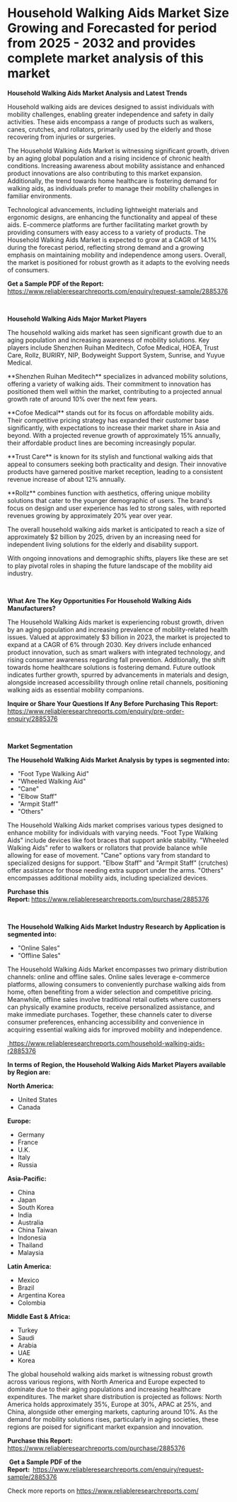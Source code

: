 <p><h1>Household Walking Aids Market Size Growing and Forecasted for period from 2025 - 2032 and provides complete market analysis of this market</h1></p><p><strong>Household Walking Aids Market Analysis and Latest Trends</strong></p>
<p><p>Household walking aids are devices designed to assist individuals with mobility challenges, enabling greater independence and safety in daily activities. These aids encompass a range of products such as walkers, canes, crutches, and rollators, primarily used by the elderly and those recovering from injuries or surgeries. </p><p>The Household Walking Aids Market is witnessing significant growth, driven by an aging global population and a rising incidence of chronic health conditions. Increasing awareness about mobility assistance and enhanced product innovations are also contributing to this market expansion. Additionally, the trend towards home healthcare is fostering demand for walking aids, as individuals prefer to manage their mobility challenges in familiar environments.</p><p>Technological advancements, including lightweight materials and ergonomic designs, are enhancing the functionality and appeal of these aids. E-commerce platforms are further facilitating market growth by providing consumers with easy access to a variety of products. The Household Walking Aids Market is expected to grow at a CAGR of 14.1% during the forecast period, reflecting strong demand and a growing emphasis on maintaining mobility and independence among users. Overall, the market is positioned for robust growth as it adapts to the evolving needs of consumers.</p></p>
<p><strong>Get a Sample PDF of the Report:&nbsp;</strong> <a href="https://www.reliableresearchreports.com/enquiry/request-sample/2885376?utm_campaign=2981&utm_medium=2&utm_source=Github&utm_content=ia&utm_term=13032025&utm_id=household-walking-aids">https://www.reliableresearchreports.com/enquiry/request-sample/2885376</a></p>
<p>&nbsp;</p>
<p><strong>Household Walking Aids Major Market Players</strong></p>
<p><p>The household walking aids market has seen significant growth due to an aging population and increasing awareness of mobility solutions. Key players include Shenzhen Ruihan Meditech, Cofoe Medical, HOEA, Trust Care, Rollz, BURIRY, NIP, Bodyweight Support System, Sunrise, and Yuyue Medical.</p><p>**Shenzhen Ruihan Meditech** specializes in advanced mobility solutions, offering a variety of walking aids. Their commitment to innovation has positioned them well within the market, contributing to a projected annual growth rate of around 10% over the next few years. </p><p>**Cofoe Medical** stands out for its focus on affordable mobility aids. Their competitive pricing strategy has expanded their customer base significantly, with expectations to increase their market share in Asia and beyond. With a projected revenue growth of approximately 15% annually, their affordable product lines are becoming increasingly popular.</p><p>**Trust Care** is known for its stylish and functional walking aids that appeal to consumers seeking both practicality and design. Their innovative products have garnered positive market reception, leading to a consistent revenue increase of about 12% annually. </p><p>**Rollz** combines function with aesthetics, offering unique mobility solutions that cater to the younger demographic of users. The brand's focus on design and user experience has led to strong sales, with reported revenues growing by approximately 20% year over year.</p><p>The overall household walking aids market is anticipated to reach a size of approximately $2 billion by 2025, driven by an increasing need for independent living solutions for the elderly and disability support. </p><p>With ongoing innovations and demographic shifts, players like these are set to play pivotal roles in shaping the future landscape of the mobility aid industry.</p></p>
<p>&nbsp;</p>
<p><strong>What Are The Key Opportunities For Household Walking Aids Manufacturers?</strong></p>
<p><p>The Household Walking Aids market is experiencing robust growth, driven by an aging population and increasing prevalence of mobility-related health issues. Valued at approximately $3 billion in 2023, the market is projected to expand at a CAGR of 6% through 2030. Key drivers include enhanced product innovation, such as smart walkers with integrated technology, and rising consumer awareness regarding fall prevention. Additionally, the shift towards home healthcare solutions is fostering demand. Future outlook indicates further growth, spurred by advancements in materials and design, alongside increased accessibility through online retail channels, positioning walking aids as essential mobility companions.</p></p>
<p><strong>Inquire or Share Your Questions If Any Before Purchasing This Report:</strong> <a href="https://www.reliableresearchreports.com/enquiry/pre-order-enquiry/2885376?utm_campaign=2981&utm_medium=2&utm_source=Github&utm_content=ia&utm_term=13032025&utm_id=household-walking-aids">https://www.reliableresearchreports.com/enquiry/pre-order-enquiry/2885376</a></p>
<p>&nbsp;</p>
<p><strong>Market Segmentation</strong></p>
<p><strong>The Household Walking Aids Market Analysis by types is segmented into:</strong></p>
<p><ul><li>"Foot Type Walking Aid"</li><li>"Wheeled Walking Aid"</li><li>"Cane"</li><li>"Elbow Staff"</li><li>"Armpit Staff"</li><li>"Others"</li></ul></p>
<p><p>The Household Walking Aids market comprises various types designed to enhance mobility for individuals with varying needs. "Foot Type Walking Aids" include devices like foot braces that support ankle stability. "Wheeled Walking Aids" refer to walkers or rollators that provide balance while allowing for ease of movement. "Cane" options vary from standard to specialized designs for support. "Elbow Staff" and "Armpit Staff" (crutches) offer assistance for those needing extra support under the arms. "Others" encompasses additional mobility aids, including specialized devices.</p></p>
<p><strong>Purchase this Report:&nbsp;</strong><a href="https://www.reliableresearchreports.com/purchase/2885376?utm_campaign=2981&utm_medium=2&utm_source=Github&utm_content=ia&utm_term=13032025&utm_id=household-walking-aids">https://www.reliableresearchreports.com/purchase/2885376</a></p>
<p>&nbsp;</p>
<p><strong>The Household Walking Aids Market Industry Research by Application is segmented into:</strong></p>
<p><ul><li>"Online Sales"</li><li>"Offline Sales"</li></ul></p>
<p><p>The Household Walking Aids Market encompasses two primary distribution channels: online and offline sales. Online sales leverage e-commerce platforms, allowing consumers to conveniently purchase walking aids from home, often benefiting from a wider selection and competitive pricing. Meanwhile, offline sales involve traditional retail outlets where customers can physically examine products, receive personalized assistance, and make immediate purchases. Together, these channels cater to diverse consumer preferences, enhancing accessibility and convenience in acquiring essential walking aids for improved mobility and independence.</p></p>
<p><a href="https://www.reliableresearchreports.com/household-walking-aids-r2885376?utm_campaign=2981&utm_medium=2&utm_source=Github&utm_content=ia&utm_term=13032025&utm_id=household-walking-aids">&nbsp;https://www.reliableresearchreports.com/household-walking-aids-r2885376</a></p>
<p><strong>In terms of Region, the Household Walking Aids Market Players available by Region are:</strong></p>
<p>
    <p> <strong> North America: </strong>
        <ul>
            <li>United States</li>
            <li>Canada</li>
        </ul>
        </p> 
    <p> <strong> Europe: </strong>
        <ul>
            <li>Germany</li>
            <li>France</li>
            <li>U.K.</li>
            <li>Italy</li>
            <li>Russia</li>
        </ul>
        </p> 
    <p> <strong> Asia-Pacific: </strong>
        <ul>
            <li>China</li>
            <li>Japan</li>
            <li>South Korea</li>
            <li>India</li>
            <li>Australia</li>
            <li>China Taiwan</li>
            <li>Indonesia</li>
            <li>Thailand</li>
            <li>Malaysia</li>
        </ul>
        </p> 
    <p> <strong> Latin America: </strong>
        <ul>
            <li>Mexico</li>
            <li>Brazil</li>
            <li>Argentina Korea</li>
            <li>Colombia</li>
        </ul>
        </p> 
    <p> <strong> Middle East & Africa: </strong>
        <ul>
            <li>Turkey</li>
            <li>Saudi</li>
            <li>Arabia</li>
            <li>UAE</li>
            <li>Korea</li>
        </ul>
    </p>
    </p>
<p><p>The global household walking aids market is witnessing robust growth across various regions, with North America and Europe expected to dominate due to their aging populations and increasing healthcare expenditures. The market share distribution is projected as follows: North America holds approximately 35%, Europe at 30%, APAC at 25%, and China, alongside other emerging markets, capturing around 10%. As the demand for mobility solutions rises, particularly in aging societies, these regions are poised for significant market expansion and innovation.</p></p>
<p><strong>Purchase this Report: </strong><a href="https://www.reliableresearchreports.com/purchase/2885376?utm_campaign=2981&utm_medium=2&utm_source=Github&utm_content=ia&utm_term=13032025&utm_id=household-walking-aids">https://www.reliableresearchreports.com/purchase/2885376</a></p>
<p>&nbsp;<strong>Get a Sample PDF of the Report:&nbsp;&nbsp;</strong><a href="https://www.reliableresearchreports.com/enquiry/request-sample/2885376?utm_campaign=2981&utm_medium=2&utm_source=Github&utm_content=ia&utm_term=13032025&utm_id=household-walking-aids">https://www.reliableresearchreports.com/enquiry/request-sample/2885376</a></p>
<p><strong></strong></p>
<p>Check more reports on <a href="https://www.reliableresearchreports.com/?utm_campaign=2981&utm_medium=2&utm_source=Github&utm_content=ia&utm_term=13032025&utm_id=household-walking-aids">https://www.reliableresearchreports.com/</a></p>
